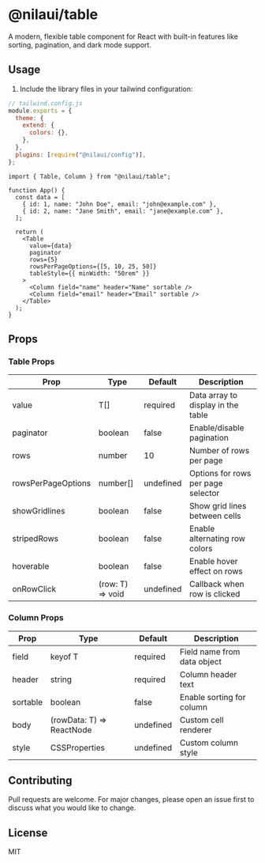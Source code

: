# @nilaui/table

A modern, flexible table component for React with built-in features like sorting, pagination, and dark mode support.

## Usage

1. Include the library files in your tailwind configuration:

```js
// tailwind.config.js
module.exports = {
  theme: {
    extend: {
      colors: {},
    },
  },
  plugins: [require("@nilaui/config")],
};
```

```tsx
import { Table, Column } from "@nilaui/table";

function App() {
  const data = [
    { id: 1, name: "John Doe", email: "john@example.com" },
    { id: 2, name: "Jane Smith", email: "jane@example.com" },
  ];

  return (
    <Table
      value={data}
      paginator
      rows={5}
      rowsPerPageOptions={[5, 10, 25, 50]}
      tableStyle={{ minWidth: "50rem" }}
    >
      <Column field="name" header="Name" sortable />
      <Column field="email" header="Email" sortable />
    </Table>
  );
}
```

## Props

### Table Props

| Prop               | Type             | Default   | Description                        |
| ------------------ | ---------------- | --------- | ---------------------------------- |
| value              | T[]              | required  | Data array to display in the table |
| paginator          | boolean          | false     | Enable/disable pagination          |
| rows               | number           | 10        | Number of rows per page            |
| rowsPerPageOptions | number[]         | undefined | Options for rows per page selector |
| showGridlines      | boolean          | false     | Show grid lines between cells      |
| stripedRows        | boolean          | false     | Enable alternating row colors      |
| hoverable          | boolean          | false     | Enable hover effect on rows        |
| onRowClick         | (row: T) => void | undefined | Callback when row is clicked       |

### Column Props

| Prop     | Type                      | Default   | Description                 |
| -------- | ------------------------- | --------- | --------------------------- |
| field    | keyof T                   | required  | Field name from data object |
| header   | string                    | required  | Column header text          |
| sortable | boolean                   | false     | Enable sorting for column   |
| body     | (rowData: T) => ReactNode | undefined | Custom cell renderer        |
| style    | CSSProperties             | undefined | Custom column style         |

## Contributing

Pull requests are welcome. For major changes, please open an issue first to discuss what you would like to change.

## License

MIT
